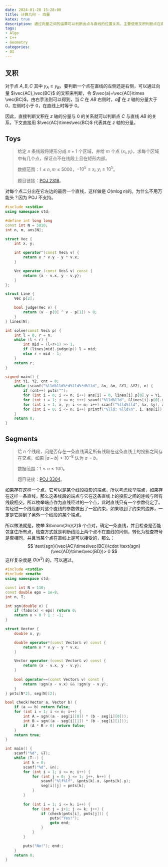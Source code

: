 ```yaml
---
date: 2024-01-28 15:28:00
title: 计算几何 - 向量
katex: true
description: 通过向量之间的运算可以判断出点与直线的位置关系，主要使用叉积判断点在直线的哪一侧。
tags:
- Algo
- C++
- Geometry
categories:
- OI
---
```


## 叉积

对于点 $A,B,C$ 其中 $y_A\ge y_B$，要判断一个点在直线的左侧还是右侧，可以通过向量 $\vec{AC},\vec{BC}$ 的叉积来判断，令 $\vec{a}=\vec{AC}\times \vec{BC}$，由右手法则可以得到，当 $C$ 在 $AB$ 右侧时，$\vec{a}$ 在 $z$ 轴的分量大于 $0$，左侧时小于 $0$，在直线上时等于 $0$。

因此，直接判断叉积在 $z$ 轴的分量与 $0$ 的关系就可以判断点 $C$ 与直线 $AB$ 的关系，下文直接用 $\vec{AC}\times\vec{BC}$ 代表其在 $z$ 轴的分量。

## Toys

> 给定 $n$ 条线段将矩形分成 $n+1$ 个区域，并给 $m$​ 个点 $(x_i,y_i)$，求每个区域中有几个点，保证点不在线段上且在矩形内部。
>
> 数据范围：$1\le n,m\le 5000$，$-10^5\le x_i,y_i\le 10^5$。
>
> 题目链接：[POJ 2318](http://poj.org/problem?id=2318)。

对每个点二分出在它左边的最后一个直线，这样做是 $O(m\log n)$​ 的。为什么不用万能头？因为 POJ 不支持。

```cpp
#include <cstdio>
using namespace std;

#define int long long
const int N = 5010;
int n, m, ans[N];

struct Vec {
    int x, y;

    int operator^(const Vec& v) {
        return x * v.y - y * v.x;
    }

    Vec operator-(const Vec& v) const {
        return {x - v.x, y - v.y};
    }
};

struct Line {
    Vec p[2];

    bool judge(Vec v) {
        return (v - p[0] ^ v - p[1]) > 0;
    }
} lines[N];

int solve(const Vec& p) {
    int l = 0, r = n;
    while (l < r) {
        int mid = (l+r+1) >> 1;
        if (lines[mid].judge(p)) l = mid;
        else r = mid - 1;
    }
    return r;
}

signed main() {
    int Y1, Y2, cnt = 0;
    while (scanf("%lld%lld%*d%lld%*d%lld", &n, &m, &Y1, &Y2), n) {
        if (cnt++) puts("");
        for (int i = 0; i <= n; i++) ans[i] = 0, lines[i].p[0].y = Y1, lines[i].p[1].y = Y2;
        for (int i = 1; i <= n; i++) scanf("%lld%lld", &lines[i].p[0].x, &lines[i].p[1].x);
        for (int i = 1, x, y; i <= m; i++) scanf("%lld%lld", &x, &y), ans[solve({x, y})]++;
        for (int i = 0; i <= n; i++) printf("%lld: %lld\n", i, ans[i]);
    }
    return 0;
}
```

## Segments

> 给 $n$ 个线段，问是否存在一条直线满足所有线段在这条直线上的投影之间存在交点，如果 $|a-b|< 10^{-8}$ 认为 $a=b$。
>
> 数据范围：$1\le n\le 100$​。
>
> 题目链接：[POJ 3304](http://poj.org/problem?id=3304)。

如果存在这样一个点，它可以是某个线段投影的端点，所以考虑枚举端点，如果存在这样一条直线，那么这条线段的端点与它在这条直线上的投影之间的连线与所有线段相交，所以枚举端点作为直线经过的一个点，此时直线只有一个参数待定了。每经过一个线段都对这个直线的参数做出了一定约束，如果取到了约束的边界，一定是它碰到了另外一个线段的某个端点。

所以做法就是，枚举 $\binom{2n}{2}$ 个点对，确定一条直线，并且检查是否能包含住所有点，检查方式就是判断线段上两个点不在直线的同侧，转化为检查符号是否相同，并且当某个点在直线上是可以接受的，那么：
$$
\text{sgn}(\vec{AC}\times\vec{BC})\cdot \text{sgn}(\vec{AD}\times\vec{BD})> 0
$$
这样复杂度是 $O(n^3)$ 的，可以通过。

```cpp
#include <cstdio>
#include <cmath>
using namespace std;

const int N = 110;
const double eps = 1e-8;
int n, T;

int sgn(double x) {
    if (fabs(x) < eps) return 0;
    return x > 0 ? 1 : -1;
}

struct Vector {
    double x, y;

    double operator*(const Vector& v) const {
        return x * v.y - y * v.x;
    }

    Vector operator-(const Vector& v) const {
        return {x - v.x, y - v.y};
    }
    
    bool operator==(const Vector& v) const {
        return !sgn(x - v.x) && !sgn(y - v.y);
    }
} pnts[N*2], seg[N][2];

bool check(Vector a, Vector b) {
    if (a == b) return false;
    for (int i = 1; i <= n; i++) {
        int A = sgn((a - seg[i][0]) * (b - seg[i][0]));
        int B = sgn((a - seg[i][1]) * (b - seg[i][1]));
        if (A * B > 0) return false;
    }
    return true;
}

int main() {
    scanf("%d", &T);
    while (T--) {
        int k = 0;
        scanf("%d", &n);
        for (int i = 1; i <= n; i++) {
            for (int j = 0; j <= 1; j++, k++) {
                scanf("%lf%lf", &pnts[k].x, &pnts[k].y);
                seg[i][j] = pnts[k];
            }
        }
        
        for (int i = 1; i <= k; i++) {
            for (int j = i+1; j <= k; j++) {
                if (check(pnts[i], pnts[j])) {
                    puts("Yes!");
                    goto end;
                }
            }
        }

        puts("No!"); end:;
    }
    return 0;
}
```

